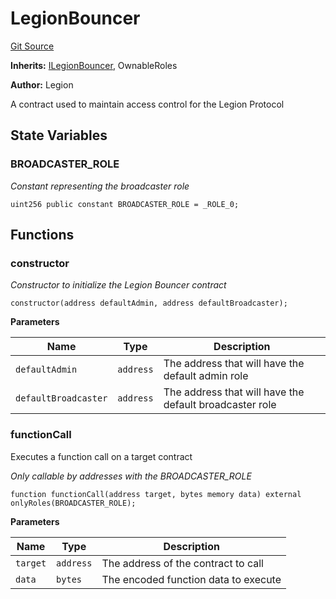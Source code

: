 # LegionBouncer
[Git Source](https://github.com/Legion-Team/evm-contracts/blob/1a165deeea33dfd2b1dca142bf23d06b547c39a3/src/LegionBouncer.sol)

**Inherits:**
[ILegionBouncer](/src/interfaces/ILegionBouncer.sol/interface.ILegionBouncer.md), OwnableRoles

**Author:**
Legion

A contract used to maintain access control for the Legion Protocol


## State Variables
### BROADCASTER_ROLE
*Constant representing the broadcaster role*


```solidity
uint256 public constant BROADCASTER_ROLE = _ROLE_0;
```


## Functions
### constructor

*Constructor to initialize the Legion Bouncer contract*


```solidity
constructor(address defaultAdmin, address defaultBroadcaster);
```
**Parameters**

|Name|Type|Description|
|----|----|-----------|
|`defaultAdmin`|`address`|The address that will have the default admin role|
|`defaultBroadcaster`|`address`|The address that will have the default broadcaster role|


### functionCall

Executes a function call on a target contract

*Only callable by addresses with the BROADCASTER_ROLE*


```solidity
function functionCall(address target, bytes memory data) external onlyRoles(BROADCASTER_ROLE);
```
**Parameters**

|Name|Type|Description|
|----|----|-----------|
|`target`|`address`|The address of the contract to call|
|`data`|`bytes`|The encoded function data to execute|


